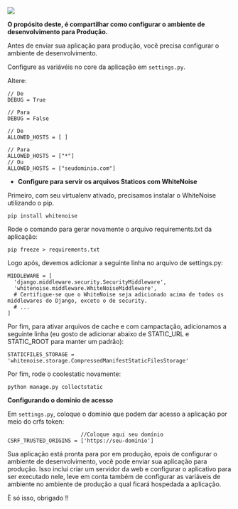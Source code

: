 ![](https://images.tcdn.com.br/img/img_prod/240061/django_16_1_20190227092231.png)

**O propósito deste, é compartilhar como configurar o ambiente de desenvolvimento para Produção.**

Antes de enviar sua aplicação para produção, você precisa configurar o ambiente de desenvolvimento.

Configure as variávéis no core da aplicação em `settings.py`.

Altere:

```
// De
DEBUG = True

// Para
DEBUG = False

// De
ALLOWED_HOSTS = [ ]

// Para
ALLOWED_HOSTS = ["*"]
// Ou
ALLOWED_HOSTS = ["seudominio.com"]
```

- **Configure para servir os arquivos Staticos com WhiteNoise**

Primeiro, com seu virtualenv ativado, precisamos instalar o WhiteNoise utilizando o pip.

```
pip install whitenoise
```

Rode o comando para gerar novamente o arquivo requirements.txt da aplicação:

```
pip freeze > requirements.txt
```

Logo após, devemos adicionar a seguinte linha no arquivo de settings.py:


```
MIDDLEWARE = [
  'django.middleware.security.SecurityMiddleware',
  'whitenoise.middleware.WhiteNoiseMiddleware',
  # Certifique-se que o WhiteNoise seja adicionado acima de todos os middlewares do Django, exceto o de security. 
  # ...
]
```

Por fim, para ativar arquivos de cache e com campactação, adicionamos a seguinte linha (eu gosto de adicionar abaixo de STATIC_URL e STATIC_ROOT para manter um padrão):

```
STATICFILES_STORAGE = 'whitenoise.storage.CompressedManifestStaticFilesStorage'
```

Por fim, rode o coolestatic novamente:


```
python manage.py collectstatic
```
**Configurando o domínio de acesso**

Em `settings.py`, coloque o domínio que podem dar acesso a aplicação por meio do crfs token:


```
                       //Coloque aqui seu domínio
CSRF_TRUSTED_ORIGINS = ['https://seu-domínio']
```
Sua aplicação está pronta para por em produção, epois de configurar o ambiente de desenvolvimento, você pode enviar sua aplicação para produção. Isso inclui criar um servidor da web e configurar o aplicativo para ser executado nele, leve em conta também de configurar as variáveis de ambiente no ambiente de produção a qual ficará hospedada a aplicação.

È só isso, obrigado !!
